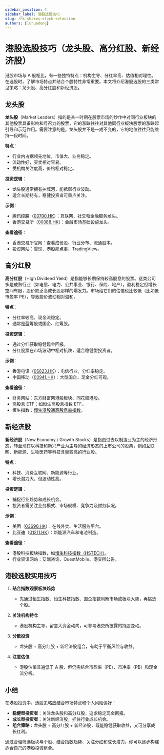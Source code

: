 ```yaml
---
sidebar_position: 4
sidebar_label: 港股选股技巧
slug: /hk-shares-stock-selection
authors: [luhuadong]
---
```


# 港股选股技巧（龙头股、高分红股、新经济股）

港股市场与 A 股相比，有一些独特特点：机构主导、分红率高、估值相对理性。在选股时，了解市场特点并结合个股特性非常重要。本文将介绍港股选股的三类常见策略：龙头股、高分红股和新经济股。



## 龙头股

**龙头股**（Market Leaders）指的是某一时期在股票市场的炒作中对同行业板块的其他股票具备影响和号召力的股票，它的涨跌往往对其他同行业板块股票的涨跌起引导和示范作用。需要注意的是，龙头股并不是一成不变的，它的地位往往只能维持一段时间。

**特点**：

- 行业内占据领先地位，市值大、业务稳定。
- 流动性好，买卖相对容易。
- 受机构关注度高，价格相对稳定。

**投资逻辑**：

- 龙头股通常拥有护城河，能抵御行业波动。
- 适合长期持有，稳健投资者可重点关注。

**示例**：

- 腾讯控股（[00700.HK](https://xueqiu.com/S/00700)）：互联网、社交和金融服务龙头。
- 香港交易所（[00388.HK](https://xueqiu.com/S/00388)）：金融市场基础设施龙头。

**查看途径**：

- 香港交易所官网：查看成份股、行业分布、流通股本。
- 投资网站：雪球、港股那点事、TradingView。



## 高分红股

**高分红股**（High Dividend Yield）是指能够长期保持较高股息的股票。这类公司多是成熟行业（如电信、电力、公共事业、银行、保险、地产），盈利稳定但增长空间有限，股价缺乏高成长股那样的爆发力。市场给它们的估值也比较低（比如低市盈率 PE），导致股价波动相对温和。

**特点**：

- 分红率较高，现金流稳定。
- 通常是蓝筹股或国企、红筹股。

**投资逻辑**：

- 通过分红获取稳健现金回报。
- 分红股票在市场波动中相对抗跌，适合稳健型投资者。

**示例**：

- 香港电讯（[06823.HK](https://xueqiu.com/S/06823)）：电信行业，分红率稳定。
- 中国移动（[00941.HK](https://xueqiu.com/S/00941)）：大型国企，现金分红可观。

**查看途径**：

- 财务网站：东方财富网港股板块、同花顺港股。
- 高股息 ETF：如恒生高股息指数 ETF。
- 恒生指数：[恒生港股通高股息率指数](https://www.hsi.com.hk/chi/indexes/all-indexes/hsschky)。



## 新经济股

**新经济股**（New Economy / Growth Stocks）是指由过去以制造业为主的经济形态，转至现在以科技和新兴产业为主导的经济形态的上市公司的股票，例如互联网、新能源、生物医药等科技含量较高的行业股。

**特点**：

- 科技、消费互联网、新能源等行业。
- 增长潜力大，但波动性高。

**投资逻辑**：

- 捕捉行业趋势和成长机会。
- 投资者需关注业务模式、市场规模、竞争力及财务状况。

**示例**：

- 美团（[03690.HK](https://xueqiu.com/S/03690)）：在线外卖、生活服务平台。
- 比亚迪（[01211.HK](https://xueqiu.com/S/01211)）：新能源汽车和电池制造。

**查看途径**：

- 港股科技板块指数，如[恒生科技指数（HSTECH）](https://www.hsi.com.hk/chi/indexes/all-indexes/hstech)。
- 行业资讯网站：艾瑞咨询、QuestMobile、港交所公告。



## 港股选股实用技巧

1. **结合指数观察板块趋势**  
   - 先通过恒生指数、恒生科技指数、国企指数判断市场或板块大势，再挑选个股。

2. **关注机构持仓**  
   - 港股机构主导，留意大资金动向，可参考港交所披露的持股变动。

3. **分散投资**  
   - 龙头股 + 高分红股 + 新经济股组合，有助于平衡风险与收益。

4. **注意估值**  
   - 港股估值普遍低于 A 股，但仍需结合市盈率（PE）、市净率（PB）和现金流分析。



## 小结

在港股投资中，选股策略应结合市场特点和个人风险偏好：  

- **稳健型投资者**：关注龙头股和高分红股，追求稳定现金回报。  
- **成长型投资者**：关注新经济股，抓住行业成长机会。  
- **组合策略**：龙头股 + 高分红股 + 新经济股，既能稳健获取收益，又可分享成长红利。

通过合理筛选板块与个股、结合指数趋势、关注分红和成长潜力，你可以逐步构建适合自己的港股投资组合。
